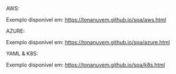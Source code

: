 AWS:

Exemplo disponível em: https://tonanuvem.github.io/spa/aws.html

AZURE:

Exemplo disponível em: https://tonanuvem.github.io/spa/azure.html

YAML & K8S:

Exemplo disponível em: https://tonanuvem.github.io/spa/k8s.html
